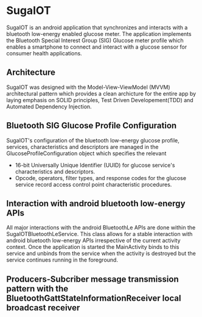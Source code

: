 # SugaIOT
SugaIOT is an android application that synchronizes and interacts with a bluetooth low-energy enabled glucose meter. The application implements the 
Bluetooth Special Interest Group (SIG) Glucose meter profile which enables a smartphone to connect and interact with a glucose sensor for consumer health applications. 

## Architecture 
SugaIOT was designed with the Model-View-ViewModel (MVVM) architectural pattern which provides a clean archicture for the entire app by laying emphasis on SOLID principles, 
Test Driven Developement(TDD) and Automated Dependency Injection. 

## Bluetooth SIG Glucose Profile Configuration 
SugaIOT's configuration of the bluetooth low-energy glucose profile, services, characteristics and descriptors are managed in the GlucoseProfileConfiguration object which specifies the relevant
- 16-bit Universally Unique Identifier (UUID) for glucose service's characteristics and descriptors.
- Opcode, operators, filter types, and response codes for the glucose service record access control point characteristic procedures. 

## Interaction with android bluetooth low-energy APIs 
All major interactions with the android BluetoothLe APIs are done within the <l href="https://github.com/Pekwerike/SugaIOT/blob/master/app/src/main/java/com/example/sugaiot/service/SugaIOTBluetoothLeService.kt">SugaIOTBluetoothLeService</l>. This class allows for a stable interaction with android bluetooth low-energy
APIs irrespective of the current activity context. Once the application is started the MainActivity binds to this service and unbinds from the service when the activity is destroyed 
but the service continues running in the foreground. 

## Producers-Subcriber message transmission pattern with the BluetoothGattStateInformationReceiver local broadcast receiver



